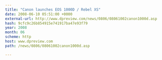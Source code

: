 ```yaml
---
title: "Canon launches EOS 1000D / Rebel XS"
date: 2008-06-10 05:51:00 +0000
external-url: http://www.dpreview.com/news/0806/08061002canon1000d.asp
hash: 9cfc9c26b854915e741917ba47e93f79
year: 2008
month: 06
scheme: http
host: www.dpreview.com
path: /news/0806/08061002canon1000d.asp

---
```



